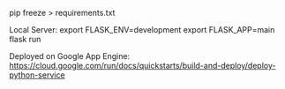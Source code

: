 pip freeze > requirements.txt

Local Server: 
export FLASK_ENV=development
export FLASK_APP=main
flask run

Deployed on Google App Engine: https://cloud.google.com/run/docs/quickstarts/build-and-deploy/deploy-python-service